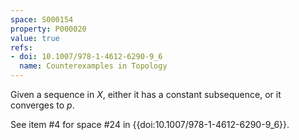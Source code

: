 ```yaml
---
space: S000154
property: P000020
value: true
refs:
- doi: 10.1007/978-1-4612-6290-9_6
  name: Counterexamples in Topology
---
```


Given a sequence in $X$, either it has a constant subsequence, or it converges to $p$.

See item #4 for space #24 in {{doi:10.1007/978-1-4612-6290-9_6}}.
